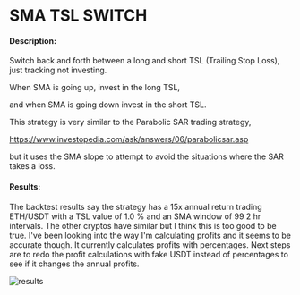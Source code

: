 # SMA TSL SWITCH

#### Description:

Switch back and forth between a long and short TSL (Trailing Stop Loss), just tracking not investing.

When SMA is going up, invest in the long TSL,

and when SMA is going down invest in the short TSL.

This strategy is very similar to the Parabolic SAR trading strategy,

https://www.investopedia.com/ask/answers/06/parabolicsar.asp

but it uses the SMA slope to attempt to avoid the situations where the SAR takes a loss.


#### Results:

The backtest results say the strategy has a 15x annual return trading ETH/USDT with a TSL value of 1.0 % and an SMA window of 99 2 hr intervals. The other cryptos have similar but I think this is too good to be true. I've been looking into the way I'm calculating profits and it seems to be accurate though. It currently calculates profits with percentages. Next steps are to redo the profit calculations with fake USDT instead of percentages to see if it changes the annual profits.


![results](https://github.com/PopeyedLocket/sma-tsl-switch/blob/master/images/asset-BTC_x-1_w-100.png?raw=true "Results")


